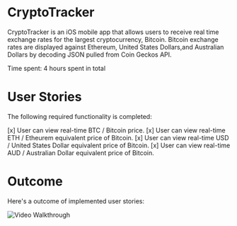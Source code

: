 # CryptoTracker

CryptoTracker is an iOS mobile app that allows users to receive real time exchange rates for the largest cryptocurrency, Bitcoin. 
Bitcoin exchange rates are displayed against Ethereum, United States Dollars,and Australian Dollars by decoding JSON pulled from Coin Geckos API.

Time spent: 4 hours spent in total

# User Stories
The following required functionality is completed:

[x] User can view real-time BTC / Bitcoin price. 
[x] User can view real-time ETH / Etheurem equivalent price of Bitcoin.
[x] User can view real-time USD / United States Dollar equivalent price of Bitcoin.
[x] User can view real-time AUD / Australian Dollar equivalent price of Bitcoin.

# Outcome
Here's a outcome of implemented user stories:

<img src='https://imgur.com/AruVJ9g.gif' title='Video Walkthrough' width='' alt='Video Walkthrough' />
